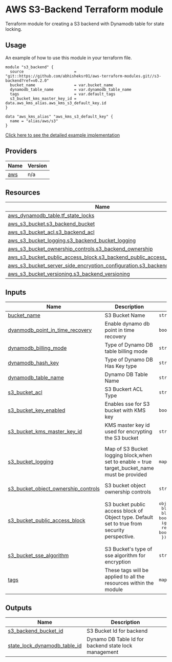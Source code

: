 # AWS S3-Backend Terraform module

Terraform module for creating a S3 backend with Dynamodb table for state locking.

## Usage

An example of how to use this module in your terraform file.

```
module "s3_backend" {
  source                      = "git::https://github.com/abhisheksr01/aws-terraform-modules.git//s3-backend?ref=v0.2.0"
  bucket_name                 = var.bucket_name
  dynamodb_table_name         = var.dynamodb_table_name
  tags                        = var.default_tags
  s3_bucket_kms_master_key_id = data.aws_kms_alias.aws_kms_s3_default_key.id
}

data "aws_kms_alias" "aws_kms_s3_default_key" {
  name = "alias/aws/s3"
}
```

[Click here to see the detailed example implementation](./example/)
<!-- BEGIN_TF_DOCS -->


## Providers

| Name | Version |
|------|---------|
| <a name="provider_aws"></a> [aws](#provider\_aws) | n/a |

## Resources

| Name | Type |
|------|------|
| [aws_dynamodb_table.tf_state_locks](https://registry.terraform.io/providers/hashicorp/aws/latest/docs/resources/dynamodb_table) | resource |
| [aws_s3_bucket.s3_backend_bucket](https://registry.terraform.io/providers/hashicorp/aws/latest/docs/resources/s3_bucket) | resource |
| [aws_s3_bucket_acl.s3_backend_acl](https://registry.terraform.io/providers/hashicorp/aws/latest/docs/resources/s3_bucket_acl) | resource |
| [aws_s3_bucket_logging.s3_backend_bucket_logging](https://registry.terraform.io/providers/hashicorp/aws/latest/docs/resources/s3_bucket_logging) | resource |
| [aws_s3_bucket_ownership_controls.s3_backend_ownership](https://registry.terraform.io/providers/hashicorp/aws/latest/docs/resources/s3_bucket_ownership_controls) | resource |
| [aws_s3_bucket_public_access_block.s3_backend_public_access_block](https://registry.terraform.io/providers/hashicorp/aws/latest/docs/resources/s3_bucket_public_access_block) | resource |
| [aws_s3_bucket_server_side_encryption_configuration.s3_backend_sse_config](https://registry.terraform.io/providers/hashicorp/aws/latest/docs/resources/s3_bucket_server_side_encryption_configuration) | resource |
| [aws_s3_bucket_versioning.s3_backend_versioning](https://registry.terraform.io/providers/hashicorp/aws/latest/docs/resources/s3_bucket_versioning) | resource |

## Inputs

| Name | Description | Type | Default | Required |
|------|-------------|------|---------|:--------:|
| <a name="input_bucket_name"></a> [bucket\_name](#input\_bucket\_name) | S3 Bucket Name | `string` | n/a | yes |
| <a name="input_dyanmodb_point_in_time_recovery"></a> [dyanmodb\_point\_in\_time\_recovery](#input\_dyanmodb\_point\_in\_time\_recovery) | Enable dynamo db point in time recovery | `bool` | `true` | no |
| <a name="input_dynamodb_billing_mode"></a> [dynamodb\_billing\_mode](#input\_dynamodb\_billing\_mode) | Type of Dynamo DB table billing mode | `string` | `"PAY_PER_REQUEST"` | no |
| <a name="input_dynamodb_hash_key"></a> [dynamodb\_hash\_key](#input\_dynamodb\_hash\_key) | Type of Dynamo DB Has Key type | `string` | `"LockID"` | no |
| <a name="input_dynamodb_table_name"></a> [dynamodb\_table\_name](#input\_dynamodb\_table\_name) | Dynamo DB Table Name | `string` | n/a | yes |
| <a name="input_s3_bucket_acl"></a> [s3\_bucket\_acl](#input\_s3\_bucket\_acl) | S3 Buckert ACL Type | `string` | `"private"` | no |
| <a name="input_s3_bucket_key_enabled"></a> [s3\_bucket\_key\_enabled](#input\_s3\_bucket\_key\_enabled) | Enables sse for S3 bucket with KMS key | `bool` | `true` | no |
| <a name="input_s3_bucket_kms_master_key_id"></a> [s3\_bucket\_kms\_master\_key\_id](#input\_s3\_bucket\_kms\_master\_key\_id) | KMS master key id used for encrypting the S3 bucket | `string` | n/a | yes |
| <a name="input_s3_bucket_logging"></a> [s3\_bucket\_logging](#input\_s3\_bucket\_logging) | Map of S3 Bucket logging block,when set to enable = true target\_bucket\_name must be provided | `map(any)` | <pre>{<br>  "enable": false,<br>  "target_bucket_name": "target_bucket_name",<br>  "target_prefix": "/logs"<br>}</pre> | no |
| <a name="input_s3_bucket_object_ownership_controls"></a> [s3\_bucket\_object\_ownership\_controls](#input\_s3\_bucket\_object\_ownership\_controls) | S3 bucket object ownership controls | `string` | `"BucketOwnerPreferred"` | no |
| <a name="input_s3_bucket_public_access_block"></a> [s3\_bucket\_public\_access\_block](#input\_s3\_bucket\_public\_access\_block) | S3 bucket public access block of Object type. Default set to true from security perspective. | <pre>object({<br>    block_public_acls       = bool<br>    block_public_policy     = bool<br>    ignore_public_acls      = bool<br>    restrict_public_buckets = bool<br>  })</pre> | <pre>{<br>  "block_public_acls": true,<br>  "block_public_policy": true,<br>  "ignore_public_acls": true,<br>  "restrict_public_buckets": true<br>}</pre> | no |
| <a name="input_s3_bucket_sse_algorithm"></a> [s3\_bucket\_sse\_algorithm](#input\_s3\_bucket\_sse\_algorithm) | S3 Bucket's type of sse algorithm for encryption | `string` | `"AES256"` | no |
| <a name="input_tags"></a> [tags](#input\_tags) | These tags will be applied to all the resources within the module | `map(string)` | n/a | yes |

## Outputs

| Name | Description |
|------|-------------|
| <a name="output_s3_backend_bucket_id"></a> [s3\_backend\_bucket\_id](#output\_s3\_backend\_bucket\_id) | S3 Bucket Id for backend |
| <a name="output_state_lock_dynamodb_table_id"></a> [state\_lock\_dynamodb\_table\_id](#output\_state\_lock\_dynamodb\_table\_id) | Dynamo DB Table Id for backend state lock management |
<!-- END_TF_DOCS -->